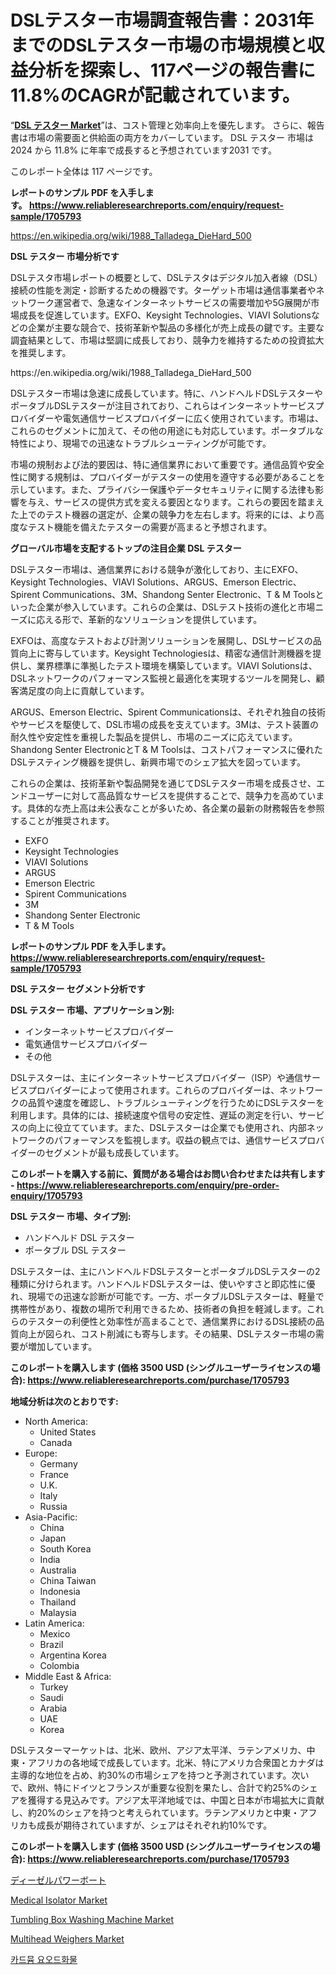 <p><h1>DSLテスター市場調査報告書：2031年までのDSLテスター市場の市場規模と収益分析を探索し、117ページの報告書に11.8%のCAGRが記載されています。</h1></p><p>&ldquo;<strong><a href="https://www.reliableresearchreports.com/dsl-tester-r1705793">DSL テスター Market</a></strong>&rdquo;は、コスト管理と効率向上を優先します。 さらに、報告書は市場の需要面と供給面の両方をカバーしています。 DSL テスター 市場は 2024 から 11.8% に年率で成長すると予想されています2031 です。</p>
<p>このレポート全体は 117 ページです。</p>
<p><strong>レポートのサンプル PDF を入手します。&nbsp;<a href="https://www.reliableresearchreports.com/enquiry/request-sample/1705793">https://www.reliableresearchreports.com/enquiry/request-sample/1705793</a></strong></p>
<p><a href="https://en.wikipedia.org/wiki/1988_Talladega_DieHard_500">https://en.wikipedia.org/wiki/1988_Talladega_DieHard_500</a></p>
<p><strong>DSL テスター 市場分析です</strong></p>
<p><p>DSLテスタ市場レポートの概要として、DSLテスタはデジタル加入者線（DSL）接続の性能を測定・診断するための機器です。ターゲット市場は通信事業者やネットワーク運営者で、急速なインターネットサービスの需要増加や5G展開が市場成長を促進しています。EXFO、Keysight Technologies、VIAVI Solutionsなどの企業が主要な競合で、技術革新や製品の多様化が売上成長の鍵です。主要な調査結果として、市場は堅調に成長しており、競争力を維持するための投資拡大を推奨します。</p></p>
<p>https://en.wikipedia.org/wiki/1988_Talladega_DieHard_500</p>
<p><p>DSLテスター市場は急速に成長しています。特に、ハンドヘルドDSLテスターやポータブルDSLテスターが注目されており、これらはインターネットサービスプロバイダーや電気通信サービスプロバイダーに広く使用されています。市場は、これらのセグメントに加えて、その他の用途にも対応しています。ポータブルな特性により、現場での迅速なトラブルシューティングが可能です。</p><p>市場の規制および法的要因は、特に通信業界において重要です。通信品質や安全性に関する規制は、プロバイダーがテスターの使用を遵守する必要があることを示しています。また、プライバシー保護やデータセキュリティに関する法律も影響を与え、サービスの提供方式を変える要因となります。これらの要因を踏まえた上でのテスト機器の選定が、企業の競争力を左右します。将来的には、より高度なテスト機能を備えたテスターの需要が高まると予想されます。</p></p>
<p><strong>グローバル市場を支配するトップの注目企業 DSL テスター</strong></p>
<p><p>DSLテスター市場は、通信業界における競争が激化しており、主にEXFO、Keysight Technologies、VIAVI Solutions、ARGUS、Emerson Electric、Spirent Communications、3M、Shandong Senter Electronic、T & M Toolsといった企業が参入しています。これらの企業は、DSLテスト技術の進化と市場ニーズに応える形で、革新的なソリューションを提供しています。</p><p>EXFOは、高度なテストおよび計測ソリューションを展開し、DSLサービスの品質向上に寄与しています。Keysight Technologiesは、精密な通信計測機器を提供し、業界標準に準拠したテスト環境を構築しています。VIAVI Solutionsは、DSLネットワークのパフォーマンス監視と最適化を実現するツールを開発し、顧客満足度の向上に貢献しています。</p><p>ARGUS、Emerson Electric、Spirent Communicationsは、それぞれ独自の技術やサービスを駆使して、DSL市場の成長を支えています。3Mは、テスト装置の耐久性や安定性を重視した製品を提供し、市場のニーズに応えています。Shandong Senter ElectronicとT & M Toolsは、コストパフォーマンスに優れたDSLテスティング機器を提供し、新興市場でのシェア拡大を図っています。</p><p>これらの企業は、技術革新や製品開発を通じてDSLテスター市場を成長させ、エンドユーザーに対して高品質なサービスを提供することで、競争力を高めています。具体的な売上高は未公表なことが多いため、各企業の最新の財務報告を参照することが推奨されます。</p></p>
<p><ul><li>EXFO</li><li>Keysight Technologies</li><li>VIAVI Solutions</li><li>ARGUS</li><li>Emerson Electric</li><li>Spirent Communications</li><li>3M</li><li>Shandong Senter Electronic</li><li>T & M Tools</li></ul></p>
<p><strong>レポートのサンプル PDF を入手します。 <a href="https://www.reliableresearchreports.com/enquiry/request-sample/1705793">https://www.reliableresearchreports.com/enquiry/request-sample/1705793</a></strong></p>
<p><strong>DSL テスター セグメント分析です</strong></p>
<p><strong>DSL テスター 市場、アプリケーション別:</strong></p>
<p><ul><li>インターネットサービスプロバイダー</li><li>電気通信サービスプロバイダー</li><li>その他</li></ul></p>
<p><p>DSLテスターは、主にインターネットサービスプロバイダー（ISP）や通信サービスプロバイダーによって使用されます。これらのプロバイダーは、ネットワークの品質や速度を確認し、トラブルシューティングを行うためにDSLテスターを利用します。具体的には、接続速度や信号の安定性、遅延の測定を行い、サービスの向上に役立てています。また、DSLテスターは企業でも使用され、内部ネットワークのパフォーマンスを監視します。収益の観点では、通信サービスプロバイダーのセグメントが最も成長しています。</p></p>
<p><strong>このレポートを購入する前に、質問がある場合はお問い合わせまたは共有します - <a href="https://www.reliableresearchreports.com/enquiry/pre-order-enquiry/1705793">https://www.reliableresearchreports.com/enquiry/pre-order-enquiry/1705793</a></strong></p>
<p><strong>DSL テスター 市場、タイプ別:</strong></p>
<p><ul><li>ハンドヘルド DSL テスター</li><li>ポータブル DSL テスター</li></ul></p>
<p><p>DSLテスターは、主にハンドヘルドDSLテスターとポータブルDSLテスターの2種類に分けられます。ハンドヘルドDSLテスターは、使いやすさと即応性に優れ、現場での迅速な診断が可能です。一方、ポータブルDSLテスターは、軽量で携帯性があり、複数の場所で利用できるため、技術者の負担を軽減します。これらのテスターの利便性と効率性が高まることで、通信業界におけるDSL接続の品質向上が図られ、コスト削減にも寄与します。その結果、DSLテスター市場の需要が増加しています。</p></p>
<p><strong>このレポートを購入します (価格 3500 USD (シングルユーザーライセンスの場合): <a href="https://www.reliableresearchreports.com/purchase/1705793">https://www.reliableresearchreports.com/purchase/1705793</a></strong></p>
<p><strong>地域分析は次のとおりです:</strong></p>
<p><ul>
    <li>
        North America:
        <ul>
            <li>United States</li>
            <li>Canada</li>
        </ul>
    </li>
    <li>
        Europe:
        <ul>
            <li>Germany</li>
            <li>France</li>
            <li>U.K.</li>
            <li>Italy</li>
            <li>Russia</li>
        </ul>
    </li>
    <li>
        Asia-Pacific:
        <ul>
            <li>China</li>
            <li>Japan</li>
            <li>South Korea</li>
            <li>India</li>
            <li>Australia</li>
            <li>China Taiwan</li>
            <li>Indonesia</li>
            <li>Thailand</li>
            <li>Malaysia</li>
        </ul>
    </li>
    <li>
        Latin America:
        <ul>
            <li>Mexico</li>
            <li>Brazil</li>
            <li>Argentina Korea</li>
            <li>Colombia</li>
        </ul>
    </li>
    <li>
        Middle East & Africa:
        <ul>
            <li>Turkey</li>
            <li>Saudi</li>
            <li>Arabia</li>
            <li>UAE</li>
            <li>Korea</li>
        </ul>
    </li>
    </ul></p>
<p><p>DSLテスターマーケットは、北米、欧州、アジア太平洋、ラテンアメリカ、中東・アフリカの各地域で成長しています。北米、特にアメリカ合衆国とカナダは主導的な地位を占め、約30%の市場シェアを持つと予測されています。次いで、欧州、特にドイツとフランスが重要な役割を果たし、合計で約25%のシェアを獲得する見込みです。アジア太平洋地域では、中国と日本が市場拡大に貢献し、約20%のシェアを持つと考えられています。ラテンアメリカと中東・アフリカも成長が期待されていますが、シェアはそれぞれ約10%です。</p></p>
<p><strong>このレポートを購入します (価格 3500 USD (シングルユーザーライセンスの場合): <a href="https://www.reliableresearchreports.com/purchase/1705793">https://www.reliableresearchreports.com/purchase/1705793</a></strong></p>
<p><p><a href="https://medium.com/@alyle7648/%E3%83%87%E3%82%A3%E3%83%BC%E3%82%BC%E3%83%AB%E3%83%91%E3%83%AF%E3%83%BC%E3%83%9C%E3%83%BC%E3%83%88%E5%B8%82%E5%A0%B4%E3%81%AE%E5%B1%95%E6%9C%9B%E3%81%A8%E4%BA%88%E6%B8%AC-2024%E5%B9%B4%E3%81%8B%E3%82%892031%E5%B9%B4%E3%81%BE%E3%81%A7-28e08fef0edd?postPublishedType=initial">ディーゼルパワーボート</a></p><p><a href="https://medium.com/@carlahoustonh51/medical-isolator-market-size-market-segmentation-market-trends-and-growth-analysis-forecast-till-0b9100961559">Medical Isolator Market</a></p><p><a href="https://github.com/NarcisoFerry/Market-Research-Report-List-1/blob/main/tumbling-box-washing-machine-market.md">Tumbling Box Washing Machine Market</a></p><p><a href="https://www.linkedin.com/pulse/comprehensive-look-product-type-gravity-technologycentrifugal-ja2gf?trackingId=bJCJAp09Sy6takSPTHNdcA%3D%3D">Multihead Weighers Market</a></p><p><a href="https://medium.com/@trevorkruvalis5678/%EC%84%B1%EC%9E%A5-%EC%9E%A0%EC%9E%AC%EB%A0%A5-%EB%B0%9C%EA%B5%B4-2024%EB%85%84%EB%B6%80%ED%84%B0-2031%EB%85%84%EA%B9%8C%EC%A7%80%EC%9D%98-%EC%B9%B4%EB%93%9C%EB%AE%B4-%EC%95%84%EC%9D%B4%EC%98%A4%EB%94%98-%EC%8B%9C%EC%9E%A5-%EC%A0%84%EB%9E%B5-%EB%B6%84%EC%84%9D-%EB%B0%8F-%EC%98%88%EC%B8%A1-ad867abe985e?postPublishedType=initial">카드뮴 요오드화물</a></p></p>